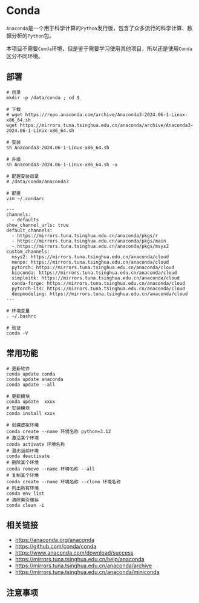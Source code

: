 # Conda

`Anaconda`是一个用于科学计算的`Python`发行版，包含了众多流行的科学计算、数据分析的`Python`包。

本项目不需要`Conda`环境，但是鉴于需要学习使用其他项目，所以还是使用`Conda`区分不同环境。

## 部署

```
# 目录
mkdir -p /data/conda ; cd $_

# 下载
# wget https://repo.anaconda.com/archive/Anaconda3-2024.06-1-Linux-x86_64.sh
wget https://mirrors.tuna.tsinghua.edu.cn/anaconda/archive/Anaconda3-2024.06-1-Linux-x86_64.sh

# 安装
sh Anaconda3-2024.06-1-Linux-x86_64.sh

# 升级
sh Anaconda3-2024.06-1-Linux-x86_64.sh -u

# 配置安装目录
# /data/conda/anaconda3

# 配置
vim ~/.condarc

---
channels:
  - defaults
show_channel_urls: true
default_channels:
  - https://mirrors.tuna.tsinghua.edu.cn/anaconda/pkgs/r
  - https://mirrors.tuna.tsinghua.edu.cn/anaconda/pkgs/main
  - https://mirrors.tuna.tsinghua.edu.cn/anaconda/pkgs/msys2
custom_channels:
  msys2: https://mirrors.tuna.tsinghua.edu.cn/anaconda/cloud
  menpo: https://mirrors.tuna.tsinghua.edu.cn/anaconda/cloud
  pytorch: https://mirrors.tuna.tsinghua.edu.cn/anaconda/cloud
  bioconda: https://mirrors.tuna.tsinghua.edu.cn/anaconda/cloud
  simpleitk: https://mirrors.tuna.tsinghua.edu.cn/anaconda/cloud
  conda-forge: https://mirrors.tuna.tsinghua.edu.cn/anaconda/cloud
  pytorch-lts: https://mirrors.tuna.tsinghua.edu.cn/anaconda/cloud
  deepmodeling: https://mirrors.tuna.tsinghua.edu.cn/anaconda/cloud
---

# 环境变量
. ~/.bashrc

# 验证
conda -V
```

## 常用功能

```
# 更新软件
conda update conda
conda update anaconda
conda update --all

# 更新模块
conda update  xxxx
# 安装模块
conda install xxxx

# 创建虚拟环境
conda create --name 环境名称 python=3.12
# 激活某个环境
conda activate 环境名称
# 退出当前环境
conda deactivate
# 删除某个环境
conda remove --name 环境名称 --all
# 复制某个环境
conda create --name 环境名称 --clone 环境名称
# 列出所有环境
conda env list
# 清除索引缓存
conda clean -i
```

## 相关链接

* https://anaconda.org/anaconda
* https://github.com/conda/conda
* https://www.anaconda.com/download/success
* https://mirrors.tuna.tsinghua.edu.cn/help/anaconda
* https://mirrors.tuna.tsinghua.edu.cn/anaconda/archive
* https://mirrors.tuna.tsinghua.edu.cn/anaconda/miniconda

## 注意事项
